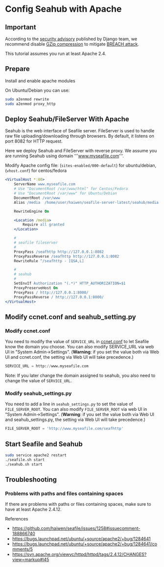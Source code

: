 # Config Seahub with Apache

## Important

According to the [security advisory](https://www.djangoproject.com/weblog/2013/aug/06/breach-and-django/) published by Django team, we recommend disable [GZip compression](http://httpd.apache.org/docs/2.2/mod/mod_deflate.html) to mitigate [BREACH attack](http://breachattack.com/).

This tutorial assumes you run at least Apache 2.4.

## Prepare

Install and enable apache modules

On Ubuntu/Debian you can use:

```bash
sudo a2enmod rewrite
sudo a2enmod proxy_http
```



## Deploy Seahub/FileServer With Apache

Seahub is the web interface of Seafile server. FileServer is used to handle raw file uploading/downloading through browsers. By default, it listens on port 8082 for HTTP request.

Here we deploy Seahub and FileServer with reverse proxy. We assume you are running Seahub using domain '''www.myseafile.com'''.

Modify Apache config file:
(`sites-enabled/000-default`) for ubuntu/debian, (`vhost.conf`) for centos/fedora

```apache
<VirtualHost *:80>
    ServerName www.myseafile.com
    # Use "DocumentRoot /var/www/html" for Centos/Fedora
    # Use "DocumentRoot /var/www" for Ubuntu/Debian
    DocumentRoot /var/www
    Alias /media  /home/user/haiwen/seafile-server-latest/seahub/media

    RewriteEngine On

    <Location /media>
        Require all granted
    </Location>

    #
    # seafile fileserver
    #
    ProxyPass /seafhttp http://127.0.0.1:8082
    ProxyPassReverse /seafhttp http://127.0.0.1:8082
    RewriteRule ^/seafhttp - [QSA,L]

    #
    # seahub
    #
    SetEnvIf Authorization "(.*)" HTTP_AUTHORIZATION=$1
    ProxyPreserveHost On
    ProxyPass / http://127.0.0.1:8000/
    ProxyPassReverse / http://127.0.0.1:8000/
</VirtualHost>
```

## Modify ccnet.conf and seahub_setting.py

### Modify ccnet.conf

You need to modify the value of `SERVICE_URL` in [ccnet.conf](../config/ccnet-conf.md)
to let Seafile know the domain you choose. You can also modify SERVICE_URL via web UI in "System Admin->Settings". (**Warning**: if you set the value both via Web UI and ccnet.conf, the setting via Web UI will take precedence.)

```python
SERVICE_URL = http://www.myseafile.com
```

Note: If you later change the domain assigned to seahub, you also need to change the value of  `SERVICE_URL`.

### Modify seahub_settings.py

You need to add a line in `seahub_settings.py` to set the value of `FILE_SERVER_ROOT`. You can also modify `FILE_SERVER_ROOT` via web UI in "System Admin->Settings". (**Warning**: if you set the value both via Web UI and seahub_settings.py, the setting via Web UI will take precedence.)

```python
FILE_SERVER_ROOT = 'http://www.myseafile.com/seafhttp'
```

## Start Seafile and Seahub

```bash
sudo service apache2 restart
./seafile.sh start
./seahub.sh start
```

## Troubleshooting

### Problems with paths and files containing spaces

If there are problems with paths or files containing spaces, make sure to have at least Apache 2.4.12.

References
 * https://github.com/haiwen/seafile/issues/1258#issuecomment-188866740
 * https://bugs.launchpad.net/ubuntu/+source/apache2/+bug/1284641
 * https://bugs.launchpad.net/ubuntu/+source/apache2/+bug/1284641/comments/5
 * https://svn.apache.org/viewvc/httpd/httpd/tags/2.4.12/CHANGES?view=markup#l45
